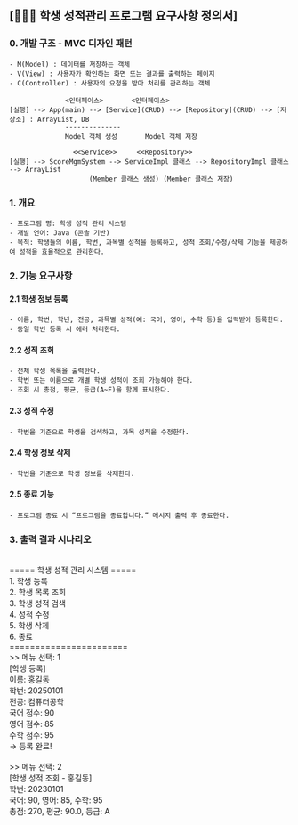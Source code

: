 ## [👩👨🧑 학생 성적관리 프로그램 요구사항 정의서]

### 0. 개발 구조 - MVC 디자인 패턴
	- M(Model) : 데이터를 저장하는 객체
	- V(View) : 사용자가 확인하는 화면 또는 결과를 출력하는 페이지
	- C(Controller) : 사용자의 요청을 받아 처리를 관리하는 객체

				  <인터페이스>		<인터페이스>
	[실행] --> App(main) --> [Service](CRUD) --> [Repository](CRUD) --> [저장소] : ArrayList, DB
				  --------------
				  Model 객체 생성		Model 객체 저장
						 
					<<Service>>		<<Repository>>
	[실행] --> ScoreMgmSystem --> ServiceImpl 클래스 --> RepositoryImpl 클래스 --> ArrayList
						(Member 클래스 생성)	(Member 클래스 저장)

### 1. 개요
	- 프로그램 명: 학생 성적 관리 시스템
	- 개발 언어: Java (콘솔 기반)
	- 목적: 학생들의 이름, 학번, 과목별 성적을 등록하고, 성적 조회/수정/삭제 기능을 제공하여 성적을 효율적으로 관리한다.

### 2. 기능 요구사항
#### 2.1 학생 정보 등록
	- 이름, 학번, 학년, 전공, 과목별 성적(예: 국어, 영어, 수학 등)을 입력받아 등록한다.
	- 동일 학번 등록 시 에러 처리한다.

#### 2.2 성적 조회
	- 전체 학생 목록을 출력한다.
	- 학번 또는 이름으로 개별 학생 성적이 조회 가능해야 한다.
	- 조회 시 총점, 평균, 등급(A~F)을 함께 표시한다.

#### 2.3 성적 수정
	- 학번을 기준으로 학생을 검색하고, 과목 성적을 수정한다.

#### 2.4 학생 정보 삭제
	- 학번을 기준으로 학생 정보를 삭제한다.

#### 2.5 종료 기능
	- 프로그램 종료 시 “프로그램을 종료합니다.” 메시지 출력 후 종료한다.

### 3. 출력 결과 시나리오
<br>
===== 학생 성적 관리 시스템 =====<br>
1. 학생 등록<br>
2. 학생 목록 조회<br>
3. 학생 성적 검색<br>
4. 성적 수정<br>
5. 학생 삭제<br>
6. 종료<br>
=======================<br>
>> 메뉴 선택: 1<br>
[학생 등록]<br>
이름: 홍길동<br>
학번: 20250101<br>
전공: 컴퓨터공학<br>
국어 점수: 90<br>
영어 점수: 85<br>
수학 점수: 95<br>
→ 등록 완료!<br><br> 
>> 메뉴 선택: 2<br>
[학생 성적 조회 - 홍길동]<br>
학번: 20230101<br>
국어: 90, 영어: 85, 수학: 95<br>
총점: 270, 평균: 90.0, 등급: A<br>
<br>